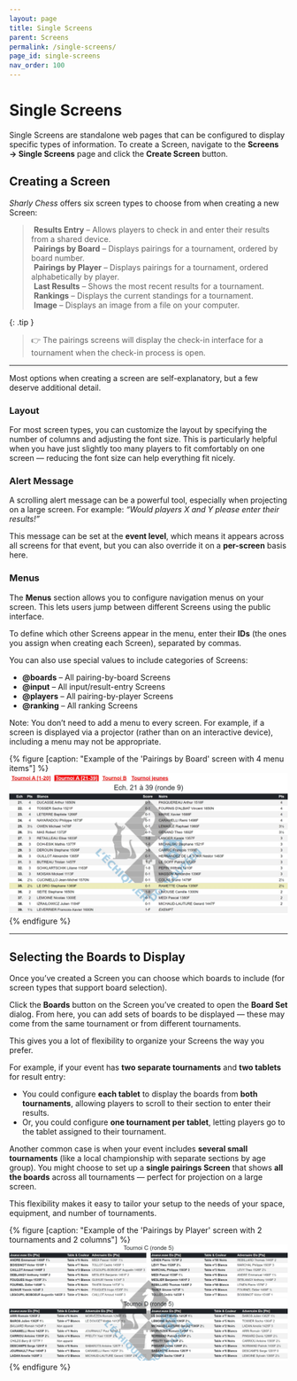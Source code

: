 ```yaml
---
layout: page
title: Single Screens
parent: Screens
permalink: /single-screens/
page_id: single-screens
nav_order: 100
---
```


# Single Screens

Single Screens are standalone web pages that can be configured to display specific types of information.
To create a Screen, navigate to the **Screens → Single Screens** page and click the **Create Screen** button.

## Creating a Screen

_Sharly Chess_ offers six screen types to choose from when creating a new Screen:

><i class="bi-pencil" style="padding-right: 0.3rem"></i> **Results Entry** – Allows players to check in and enter their results from a shared device.<br />
><i class="bi-card-list" style="padding-right: 0.3rem"></i> **Pairings by Board** – Displays pairings for a tournament, ordered by board number.<br />
><i class="bi-people" style="padding-right: 0.3rem"></i> **Pairings by Player** – Displays pairings for a tournament, ordered alphabetically by player.<br />
><i class="bi-1-square" style="padding-right: 0.3rem"></i> **Last Results** – Shows the most recent results for a tournament.<br />
><i class="bi-trophy" style="padding-right: 0.3rem"></i> **Rankings** – Displays the current standings for a tournament.<br />
><i class="bi-image" style="padding-right: 0.3rem"></i> **Image** – Displays an image from a file on your computer.

{: .tip }
> :point_right: The pairings screens will display the check-in interface for a tournament when the check-in process is open.

---

Most options when creating a screen are self-explanatory, but a few deserve additional detail.

### Layout

For most screen types, you can customize the layout by specifying the number of columns and adjusting the font size.
This is particularly helpful when you have just slightly too many players to fit comfortably on one screen — reducing the font size can help everything fit nicely.

### Alert Message

A scrolling alert message can be a powerful tool, especially when projecting on a large screen.
For example: *“Would players X and Y please enter their results!”*

This message can be set at the **event level**, which means it appears across all screens for that event, but you can also override it on a **per-screen** basis here.

### Menus

The **Menus** section allows you to configure navigation menus on your screen.
This lets users jump between different Screens using the public interface.

To define which other Screens appear in the menu, enter their **IDs** (the ones you assign when creating each Screen), separated by commas.

You can also use special values to include categories of Screens:

- **@boards** – All pairing-by-board Screens
- **@input** – All input/result-entry Screens
- **@players** – All pairing-by-player Screens
- **@ranking** – All ranking Screens

Note: You don’t need to add a menu to every screen. For example, if a screen is displayed via a projector (rather than on an interactive device), including a menu may not be appropriate.

{% figure [caption: "Example of the 'Pairings by Board' screen with 4 menu items"] %}
![Example of the 'Pairings by Board' screen with 4 menu items](/assets/images/menus-3.jpg)
{% endfigure %}

---

## Selecting the Boards to Display

Once you’ve created a Screen you can choose which boards to include (for screen types that support board selection).

Click the **Boards** button on the Screen you’ve created to open the **Board Set** dialog.
From here, you can add sets of boards to be displayed — these may come from the same tournament or from different tournaments.

This gives you a lot of flexibility to organize your Screens the way you prefer.

For example, if your event has **two separate tournaments** and **two tablets** for result entry:
  - You could configure **each tablet** to display the boards from **both tournaments**, allowing players to scroll to their section to enter their results.
  - Or, you could configure **one tournament per tablet**, letting players go to the tablet assigned to their tournament.

Another common case is when your event includes **several small tournaments** (like a local championship with separate sections by age group).
You might choose to set up a **single pairings Screen** that shows **all the boards** across all tournaments — perfect for projection on a large screen.

This flexibility makes it easy to tailor your setup to the needs of your space, equipment, and number of tournaments.

{% figure [caption: "Example of the 'Pairings by Player' screen with 2 tournaments and 2 columns"] %}
![Example of the 'Pairings by Player' screen with 2 tournaments and 2 columns](/assets/images/players-screen-multi.jpg)
{% endfigure %}
